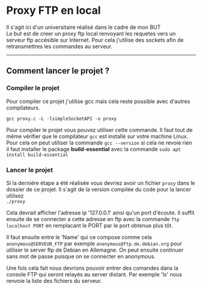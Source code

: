 # Proxy FTP en local
Il s'agit ici d'un universitaire réalisé dans le cadre de mon BUT  
Le but est de creer un proxy ftp local renvoyant les requetes vers un serveur ftp accésible sur Internet. Pour cela j'utilise des sockets afin de retransmettres les commandes au serveur.  


***
## Comment lancer le projet ?

### Compiler le projet
Pour compiler ce projet j'utilise gcc mais cela reste possible avec d'autres compilateurs.  

`gcc proxy.c -L -lsimpleSocketAPI -o proxy`  
  
Pour compiler le projet vous pouvez utiliser cette commande. Il faut tout de même vérifier que le compilateur `gcc` est installé sur votre machine Linux.  
Pour cela on peut utiliser la commande `gcc --version` si cela ne revoie rien il faut installer le package **build-essential** avec la commande `sudo apt install build-essential`


### Lancer le projet 
Si la derniére étape a été réalisée vous devriez avoir un fichier `proxy` dans le dossier de ce projet. Il s'agit de la version compilée du code pour la lancer utilisez  
`./proxy`
   
Cela devrait afficher l'adresse ip '127.0.0.1' ainsi qu'un port d'écoute. Il suffit ensuite de se connecter a cette adresse en ftp avec la commande 
`ftp localhost PORT`
en remplacant le PORT par le port obtenue plus tôt.  

Il faut ensuite entre le 'Name' qui ce compose comme cela `anonymous@SERVEUR_FTP` par exemple `anonymous@ftp.de.debian.org` pour utiliser le server ftp de Debian en Allemagne. On peut ensuite continuer sans mot de passe puisque on se connecter en anonymous.  

Une fois cela fait nous devrions pouvoir entrer des comandes dans la console FTP qui seront relayés au server distant. Par exemple 'ls' nous renvoie la liste des fichiers du serveur.


